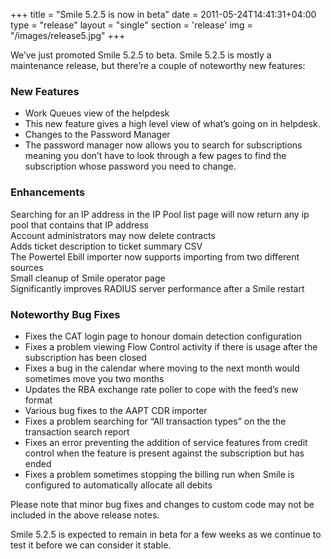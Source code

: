 +++
title = "Smile 5.2.5 is now in beta"
date = 2011-05-24T14:41:31+04:00
type = "release"
layout = "single"
section = 'release'
img = "/images/release5.jpg"
+++

<p>We’ve just promoted Smile 5.2.5 to beta. Smile 5.2.5 is mostly a maintenance release, but there’re a couple of noteworthy new features:</p>
<h3>New Features</h3>
<ul>
<li>Work Queues view of the helpdesk</li>
<li>This new feature gives a high level view of what’s going on in helpdesk.</li>
<li>Changes to the Password Manager</li>
<li>The password manager now allows you to search for subscriptions meaning you don’t have to look through a few pages to find the subscription whose password you need to change.</li>
</ul>
<h3>Enhancements</h3>
<p>Searching for an IP address in the IP Pool list page will now return any ip pool that contains that IP address<br>
Account administrators may now delete contracts<br>
Adds ticket description to ticket summary CSV<br>
The Powertel Ebill importer now supports importing from two different sources<br>
Small cleanup of Smile operator page<br>
Significantly improves RADIUS server performance after a Smile restart</p>
<h3>Noteworthy Bug Fixes</h3>
<ul>
<li>Fixes the CAT login page to honour domain detection configuration</li>
<li>Fixes a problem viewing Flow Control activity if there is usage after the subscription has been closed</li>
<li>Fixes a bug in the calendar where moving to the next month would sometimes move you two months</li>
<li>Updates the RBA exchange rate poller to cope with the feed’s new format</li>
<li>Various bug fixes to the AAPT CDR importer</li>
<li>Fixes a problem searching for “All transaction types” on the the transaction search report</li>
<li>Fixes an error preventing the addition of service features from credit control when the feature is present against the subscription but has ended</li>
<li>Fixes a problem sometimes stopping the billing run when Smile is configured to automatically allocate all debits</li>
</ul>
<p>Please note that minor bug fixes and changes to custom code may not be included in the above release notes.</p>
<p>Smile 5.2.5 is expected to remain in beta for a few weeks as we continue to test it before we can consider it stable.</p>